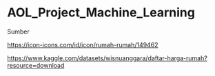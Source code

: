 # AOL_Project_Machine_Learning

Sumber

https://icon-icons.com/id/icon/rumah-rumah/149462

https://www.kaggle.com/datasets/wisnuanggara/daftar-harga-rumah?resource=download